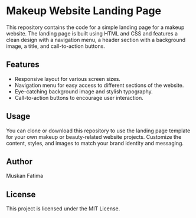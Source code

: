 
# Makeup Website Landing Page

This repository contains the code for a simple landing page for a makeup website. The landing page is built using HTML and CSS and features a clean design with a navigation menu, a header section with a background image, a title, and call-to-action buttons.

## Features

- Responsive layout for various screen sizes.
- Navigation menu for easy access to different sections of the website.
- Eye-catching background image and stylish typography.
- Call-to-action buttons to encourage user interaction.

## Usage

You can clone or download this repository to use the landing page template for your own makeup or beauty-related website projects. Customize the content, styles, and images to match your brand identity and messaging.

## Author

Muskan Fatima

## License

This project is licensed under the MIT License.
